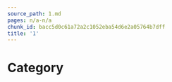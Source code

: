 ```yaml
---
source_path: 1.md
pages: n/a-n/a
chunk_id: bacc5d0c61a72a2c1052eba54d6e2a05764b7dff
title: '1'
---
```

# Category
